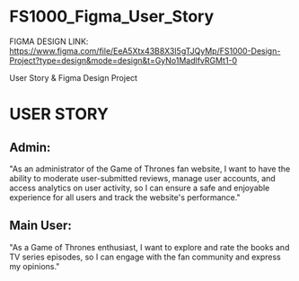 # FS1000_Figma_User_Story

FIGMA DESIGN LINK:
https://www.figma.com/file/EeA5Xtx43B8X3I5gTJQyMp/FS1000-Design-Project?type=design&mode=design&t=GyNo1MadlfvRGMt1-0

User Story &amp; Figma Design Project

# USER STORY
## Admin: 
"As an administrator of the Game of Thrones fan website, I want to have the ability to moderate user-submitted reviews, manage user accounts, and access analytics on user activity, so I can ensure a safe and enjoyable experience for all users and track the website's performance."
## Main User: 
"As a Game of Thrones enthusiast, I want to explore and rate the books and TV series episodes, so I can engage with the fan community and express my opinions."



